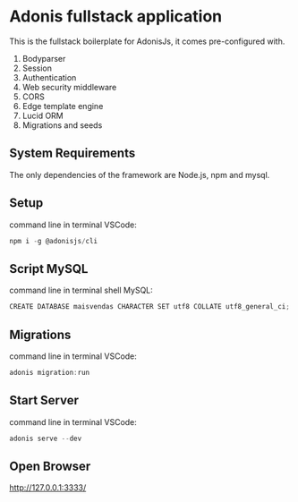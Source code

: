 # Adonis fullstack application

This is the fullstack boilerplate for AdonisJs, it comes pre-configured with.

1. Bodyparser
2. Session
3. Authentication
4. Web security middleware
5. CORS
6. Edge template engine
7. Lucid ORM
8. Migrations and seeds

## System Requirements

The only dependencies of the framework are Node.js, npm and mysql.

## Setup

command line in terminal VSCode:

```js
npm i -g @adonisjs/cli
```

## Script MySQL

command line in terminal shell MySQL:

```js
CREATE DATABASE maisvendas CHARACTER SET utf8 COLLATE utf8_general_ci;
```

## Migrations

command line in terminal VSCode: 

```js
adonis migration:run
```

## Start Server

command line in terminal VSCode: 

```js
adonis serve --dev
```

## Open Browser

http://127.0.0.1:3333/
